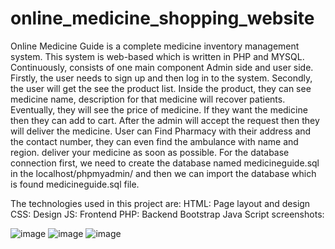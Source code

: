 # online_medicine_shopping_website

Online Medicine Guide is a complete medicine inventory management system. This system is web-based which is written in PHP and MYSQL. Continuously, consists of one main component Admin side and user side. Firstly, the user needs to sign up and then log in to the system. Secondly, the user will get the see the product list. Inside the product, they can see medicine name, description for that medicine will recover patients. Eventually, they will see the price of medicine. If they want the medicine then they can add to cart.
After the admin will accept the request then they will deliver the medicine. User can Find Pharmacy with their address and the contact number, they can even find the ambulance with name and region. deliver your medicine as soon as possible.
 For the database connection first, we need to create the database named medicineguide.sql in the localhost/phpmyadmin/ and then we  can import the database which is found medicineguide.sql file.

The technologies used in this project are:
HTML: Page layout and design
CSS: Design
JS: Frontend
PHP: Backend
Bootstrap
Java Script
screenshots:

![image](https://user-images.githubusercontent.com/79753419/146678516-79b9ef7d-546d-4495-9e42-f0aed2944eee.png)
![image](https://user-images.githubusercontent.com/79753419/146678603-35a7a895-d084-4e6a-8b63-a1deec6683d6.png)
![image](https://user-images.githubusercontent.com/79753419/146678651-b705bec2-311d-4a93-b13a-5330cc7a3883.png)
